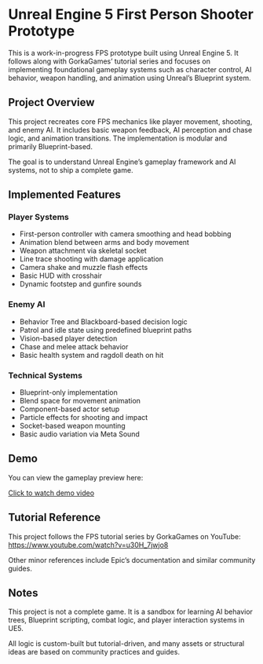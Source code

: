 # Unreal Engine 5 First Person Shooter Prototype

This is a work-in-progress FPS prototype built using Unreal Engine 5. It follows along with GorkaGames’ tutorial series and focuses on implementing foundational gameplay systems such as character control, AI behavior, weapon handling, and animation using Unreal’s Blueprint system.

## Project Overview

This project recreates core FPS mechanics like player movement, shooting, and enemy AI. It includes basic weapon feedback, AI perception and chase logic, and animation transitions. The implementation is modular and primarily Blueprint-based.

The goal is to understand Unreal Engine’s gameplay framework and AI systems, not to ship a complete game.

## Implemented Features

### Player Systems
- First-person controller with camera smoothing and head bobbing
- Animation blend between arms and body movement
- Weapon attachment via skeletal socket
- Line trace shooting with damage application
- Camera shake and muzzle flash effects
- Basic HUD with crosshair
- Dynamic footstep and gunfire sounds

### Enemy AI
- Behavior Tree and Blackboard-based decision logic
- Patrol and idle state using predefined blueprint paths
- Vision-based player detection
- Chase and melee attack behavior
- Basic health system and ragdoll death on hit

### Technical Systems
- Blueprint-only implementation
- Blend space for movement animation
- Component-based actor setup
- Particle effects for shooting and impact
- Socket-based weapon mounting
- Basic audio variation via Meta Sound

## Demo

You can view the gameplay preview here:

[Click to watch demo video](./IMG_2487.mp4)


## Tutorial Reference

This project follows the FPS tutorial series by GorkaGames on YouTube:
https://www.youtube.com/watch?v=u30H_7jwjo8

Other minor references include Epic’s documentation and similar community guides.

## Notes

This project is not a complete game. It is a sandbox for learning AI behavior trees, Blueprint scripting, combat logic, and player interaction systems in UE5.

All logic is custom-built but tutorial-driven, and many assets or structural ideas are based on community practices and guides.
